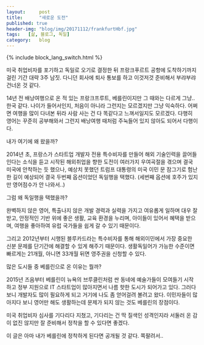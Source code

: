 ```yaml
---
layout:     post
title:      "새로운 도전"
published: true
header-img: "blog/img/20171112/frankfurtHbf.jpg"
tags:   [삶, 블로그, 독일]
category:   blog
---
```

{% include block_lang_switch.html %}

<p>
미국 취업비자를 포기하고 독일로 오기로 결정한 뒤 프랑크푸르트 공항에 도착하기까지 걸린 기간 대략 3주 남짓. 
다니던 회사에 퇴사 통보를 하고 이것저것 준비해서 부랴부랴 건너온 것 같다. 
</p>
<p>
14년 전 배낭여행으로 온 적 있는 프랑크프루트, 베를린이지만 그 때와는 다르게 그냥.. 한국 같다. 
나이가 들어서인지, 처음이 아니라 그런지는 모르겠지만 그냥 익숙하다. 
어쩌면 여행을 많이 다녀본 뒤라 사람 사는 건 다 똑같다고 느껴서일지도 모르겠다. 
다행히 영어는 꾸준히 공부해와서 그런지 배낭여행 때처럼 주눅들어 있지 않아도 되어서 다행이다.
</p>
<p>
내가 여기에 왜 왔을까?
</p>
<p>
2014년 초, 프랑스가 스타트업 개발자 전용 특수비자를 만들어 해외 기술인력을 끌어들인다는 소식을 듣고 시작된
해외취업을 향한 도전이 여러가지 우여곡절을 겪으며 결국 미국에 안착하는 듯 했으나, 예상치 못했던 트럼프 대통령의
미국 이민 문 잠그기로 험난한 길이 예상되어 결국 두번째 옵션이었던 독일행을 택했다. 
(세번째 옵션에 호주가 있지만 영어점수가 안 나와서..)
</p>
<p>
그럼 왜 독일행을 택했을까?
</p>
<p>
완벽하지 않은 영어, 특출나지 않은 개발 경력과 실력을 가지고 여유롭게 일하며 대우 잘 받고,
안정적인 기반 위에 좋은 생활, 교육 환경을 누리며, 아이들이 있어서 혜택을 받으며,
여행을 좋아하여 유럽 국가들을 쉽게 갈 수 있기 때문이다.
</p>
<p>
그리고 2012년부터 시행된 블루카드라는 특수비자를 통해 해외이민에서 가장 중요한 신분 문제를 단기간에 해결할 수 있게 해주기 때문이다.
생활독일어가 가능한 수준이면 빠르게는 21개월, 아니면 33개월 뒤면 영주권을 신청할 수 있다.
</p>
<p>
많은 도시들 중 베를린으로 온 이유는 뭘까?
</p>
<p>
2015년 즈음부터 베를린이 뉴욕의 브루클린처럼 싼 동네에 예술가들이 모여들기 시작하고 정부 지원으로 IT 스타트업이
많아지면서 나름 핫한 도시가 되어가고 있다. 그러다 보니 개발자도 많이 필요하게 되고 거기에 나도 좀 얻어걸려 볼려고 왔다.
이민자들이 많아지다 보니 영어만 해도 생활하는데 문제가 되지 않는 것도 베를린의 장점이다.
</p>
<p>
미국 취업비자 심사를 기다리다 지쳤고, 기다리는 건 딱 질색인 성격인지라 서둘러 온 감이 없진 않지만
잘 준비해서 정착을 할 수 있다면 좋겠다.
</p>
<p>
이 글은 아마 내가 베를린에 정착하게 된다면 공개될 것 같다. 쪽팔려서..
</p>